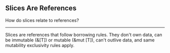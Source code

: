 ## Slices Are References

How do slices relate to references?

---

Slices are references that follow borrowing rules. They don't own data, can be immutable (&[T]) or mutable (&mut [T]), can't outlive data, and same mutability exclusivity rules apply.

